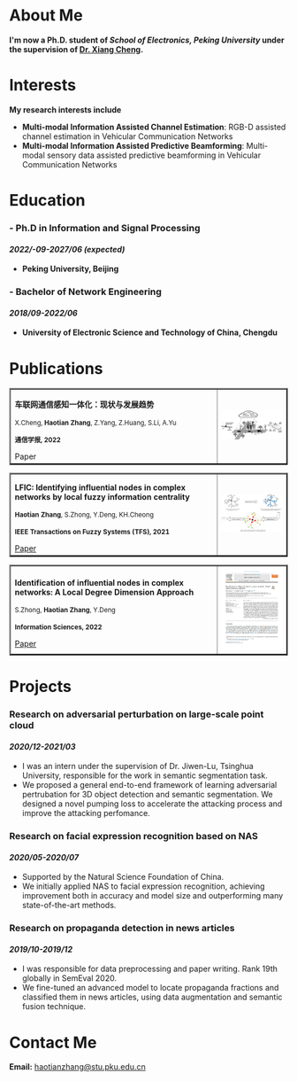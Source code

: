 # About Me

**I'm now a Ph.D. student of *School of Electronics, Peking University* under the supervision of [Dr. Xiang Cheng](https://sites.google.com/site/xchengpku/home ).**


# Interests

**My research interests include**

* **Multi-modal Information Assisted Channel Estimation**: RGB-D assisted channel estimation in Vehicular Communication Networks
* **Multi-modal Information Assisted Predictive Beamforming**: Multi-modal sensory data assisted predictive beamforming in Vehicular Communication Networks


# Education

### - Ph.D in Information and Signal Processing
#### _2022/-09-2027/06 (expected)_
  * **Peking University, Beijing**

### - Bachelor of Network Engineering
#### _2018/09-2022/06_
  * **University of Electronic Science and Technology of China, Chengdu**

# Publications
<table border="2">
  <tr>
    <td width="75%">
      <p><b>车联网通信感知一体化：现状与发展趋势</b></p>
      <p><small>X.Cheng, <b>Haotian Zhang</b>, Z.Yang, Z.Huang, S.Li, A.Yu </small></p>
      <p><small><b>通信学报, 2022</b></small></p>
      Paper</a>
    </td>
    <td width="25%">
      <img src="VCN.png" width="100%">
    </td>
  </tr>
</table>

<table border="2">
  <tr>
    <td width="75%">
       <p><b>LFIC: Identifying influential nodes in complex networks by local fuzzy information centrality</b></p>
       <p><small><b>Haotian Zhang</b>, S.Zhong, Y.Deng, KH.Cheong </small></p>
       <p><small><b>IEEE Transactions on Fuzzy Systems (TFS), 2021</b></small></p>
       <a href="https://ieeexplore.ieee.org/abstract/document/9537594/">Paper</a>
    </td>
    <td width="25%">
      <img src="TFS.png" width="100%">
    </td>
  </tr>
</table>

<table border="2">
  <tr>
    <td width="75%">
      <p><b>Identification of influential nodes in complex networks: A Local Degree Dimension Approach</b></p>
      <p><small>S.Zhong, <b>Haotian Zhang</b>, Y.Deng </small></p>
      <p><small><b>Information Sciences, 2022</b></small></p>
      <a href="https://www.sciencedirect.com/science/article/abs/pii/S0020025522008672">Paper</a>
    </td>
    <td width="25%">
      <img src="INS.png" width="100%">
    </td>
  </tr>
</table>

# Projects

### Research on adversarial perturbation on large-scale point cloud	
#### _2020/12-2021/03_
* I was an intern under the supervision of Dr. Jiwen-Lu, Tsinghua University, responsible for the work in semantic segmentation task. 
* We proposed a general end-to-end framework of learning adversarial pertrubation for 3D object detection and semantic segmentation. We designed a novel pumping loss to accelerate the attacking process and improve the attacking perfomance.

### Research on facial expression recognition based on NAS	
#### _2020/05-2020/07_
* Supported by the Natural Science Foundation of China.
* We initially applied NAS to facial expression recognition, achieving improvement both in accuracy and model size and outperforming many state-of-the-art methods.

### Research on propaganda detection in news articles	
#### _2019/10-2019/12_
* I was responsible for data preprocessing and paper writing. Rank 19th globally in SemEval 2020.
* We fine-tuned an advanced model to locate propaganda fractions and classified them in news articles, using data augmentation and semantic fusion technique.


# Contact Me

**Email:** haotianzhang@stu.pku.edu.cn

